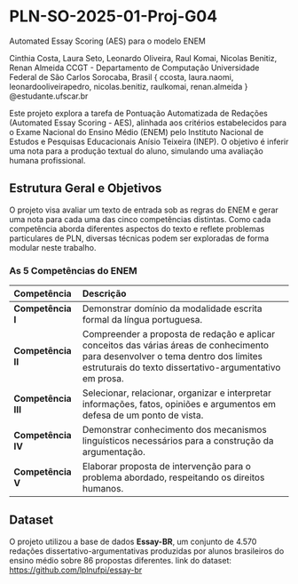 
# PLN-SO-2025-01-Proj-G04
Automated Essay Scoring (AES) para o modelo ENEM

Cinthia Costa, Laura Seto, Leonardo Oliveira, Raul Komai, Nicolas Benitiz, Renan Almeida
CCGT - Departamento de Computação
Universidade Federal de São Carlos
Sorocaba, Brasil
{ ccosta, laura.naomi, leonardooliveirapedro, nicolas.benitiz, raulkomai, renan.almeida } @estudante.ufscar.br

Este projeto explora a tarefa de Pontuação Automatizada de Redações (Automated Essay Scoring - AES), alinhada aos critérios estabelecidos para o Exame Nacional do Ensino Médio (ENEM) pelo Instituto Nacional de Estudos e Pesquisas Educacionais Anísio Teixeira (INEP). O objetivo é inferir uma nota para a produção textual do aluno, simulando uma avaliação humana profissional.

## Estrutura Geral e Objetivos

O projeto visa avaliar um texto de entrada sob as regras do ENEM e gerar uma nota para cada uma  das cinco competências distintas. Como cada competência aborda diferentes aspectos do texto e reflete problemas particulares de PLN, diversas técnicas podem ser exploradas de forma modular neste trabalho.

### As 5 Competências do ENEM

| Competência | Descrição |
| :--- | :--- |
| **Competência I** | Demonstrar domínio da modalidade escrita formal da língua portuguesa. |
| **Competência II**| Compreender a proposta de redação e aplicar conceitos das várias áreas de conhecimento para desenvolver o tema dentro dos limites estruturais do texto dissertativo-argumentativo em prosa. |
| **Competência III**| Selecionar, relacionar, organizar e interpretar informações, fatos, opiniões e argumentos em defesa de um ponto de vista. |
| **Competência IV**| Demonstrar conhecimento dos mecanismos linguísticos necessários para a construção da argumentação. |
| **Competência V** | Elaborar proposta de intervenção para o problema abordado, respeitando os direitos humanos. |

## Dataset

O projeto utilizou a base de dados **Essay-BR**, um conjunto de 4.570 redações dissertativo-argumentativas produzidas por alunos brasileiros do ensino médio sobre 86 propostas diferentes.
link do dataset: https://github.com/lplnufpi/essay-br



